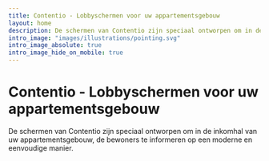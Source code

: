 ```yaml
---
title: Contentio - Lobbyschermen voor uw appartementsgebouw
layout: home
description: De schermen van Contentio zijn speciaal ontworpen om in de inkomhal van uw appartementsgebouw, de bewoners te informeren op een moderne en eenvoudige manier.
intro_image: "images/illustrations/pointing.svg"
intro_image_absolute: true
intro_image_hide_on_mobile: true
---
```


# Contentio - Lobbyschermen voor uw appartementsgebouw

De schermen van Contentio zijn speciaal ontworpen om in de inkomhal van uw appartementsgebouw, de bewoners te informeren op een moderne en eenvoudige manier.
